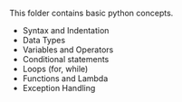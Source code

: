 This folder contains basic python concepts.
- Syntax and Indentation
- Data Types 
- Variables and Operators
- Conditional statements
- Loops (for, while)
- Functions and Lambda
- Exception Handling

